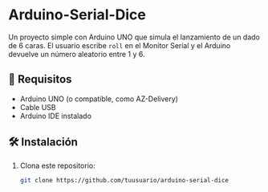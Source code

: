 # Arduino-Serial-Dice
Un proyecto simple con Arduino UNO que simula el lanzamiento de un dado de 6 caras.   El usuario escribe `roll` en el Monitor Serial y el Arduino devuelve un número aleatorio entre 1 y 6. 
## 🚀 Requisitos
- Arduino UNO (o compatible, como AZ-Delivery)
- Cable USB
- Arduino IDE instalado
## 🛠️ Instalación
1. Clona este repositorio:
   ```bash
   git clone https://github.com/tuusuario/arduino-serial-dice
